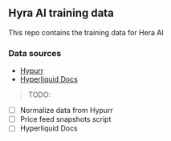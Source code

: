 ## Hyra AI training data

This repo contains the training data for Hera AI

### Data sources

- [Hypurr](https://app.hypurr.fun/)
- [Hyperliquid Docs](https://hyperliquid.gitbook.io/hyperliquid-docs)


> TODO:
- [ ] Normalize data from Hypurr
- [ ] Price feed snapshots script
- [ ] Hyperliquid Docs
